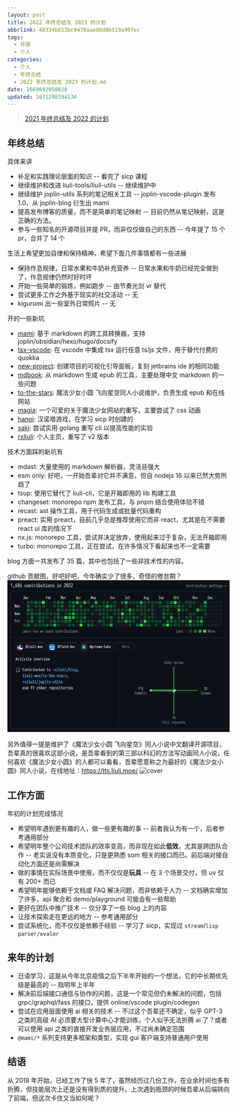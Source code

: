 ```yaml
---
layout: post
title: 2022 年终总结及 2023 的计划
abbrlink: 48334b653bc9470aae86d06519a907ec
tags:
  - 开源
  - 个人
categories:
  - 个人
  - 年终总结
  - 2022 年终总结及 2023 的计划.md
date: 1669692050820
updated: 1671298394134
---
```


> [2021 年终总结及 2022 的计划](/p/971404f2f72c429083a614f8ee522237)

## 年终总结

具体来讲

*   补足和实践理论层面的知识 -- 看完了 sicp 课程
*   继续维护和改进 liuli-tools/liuli-utils -- 继续维护中
*   继续维护 joplin-utils 系列的笔记相关工具 -- joplin-vscode-plugin 发布 1.0，从 joplin-blog 衍生出 mami
*   提高发布博客的质量，而不是简单的笔记映射 -- 目前仍然从笔记映射，这是正确的方法。
*   参与一些知名的开源项目并提 PR，而非仅仅做自己的东西 -- 今年提了 15 个 pr，合并了 14 个

生活上希望更加自律和保持精神，希望下面几件事情都有一些进展

*   保持作息规律，日常水果和牛奶补充营养 -- 日常水果和牛奶已经完全做到了，作息规律仍然时好时坏
*   开始一些简单的锻炼，例如跑步 -- 由节奏光剑 vr 替代
*   尝试更多工作之外基于现实的社交活动 -- 无
*   kigurumi 出一些室外日常照片 -- 无

开的一些新坑

*   [mami](https://mami.rxliuli.com/): 基于 markdown 的跨工具转换器，支持 joplin/obsidian/hexo/hugo/docsify
*   [tsx-vscode](https://marketplace.visualstudio.com/items?itemName=rxliuli.tsx): 在 vscode 中集成 tsx 运行任意 ts/js 文件，用于替代付费的 quokka
*   [new-project](https://marketplace.visualstudio.com/items?itemName=rxliuli.new-project): 创建项目的可视化引导面板，复刻 jetbrains ide 的相同功能
*   [mdbook](https://github.com/rxliuli/mdbook): 从 markdown 生成 epub 的工具，主要处理中文 markdown 的一些问题
*   [to-the-stars](https://tts.liuli.moe/): 魔法少女小圆 飞向星空同人小说维护，负责生成 epub 和在线网站
*   [magia](https://magia.rxliuli.com/): 一个可爱的关于魔法少女网站的重写，主要尝试了 css 动画
*   [hanoi](https://rxliuli.github.io/hanoi/): 汉诺塔游戏，在学习 sicp 时创建的
*   [saki](https://github.com/rxliuli/saki): 尝试实用 golang 重写 cli 以提高性能的实验
*   [rxliuli](http://rxliuli.com/): 个人主页，重写了 v2 版本

技术方面踩的新坑有

*   mdast: 大量使用的 markdown 解析器，灵活且强大
*   esm only: 好吧，一开始吾辈对它并不满意，但自 nodejs 16 以来已然大势所趋了
*   tsup: 使用它替代了 liuli-cli，它是开箱即用的 lib 构建工具
*   changeset: monorepo npm 发布工具，与 pnpm 结合使用体验不错
*   recast: ast 操作工具，用于代码生成或批量代码重构
*   preact: 实用 preact，目前几乎总是推荐使用它而非 react，尤其是在不需要 react ui 库的情况下
*   nx.js: monorepo 工具，尝试并决定放弃，使用起来过于复杂，无法开箱即用
*   turbo: monorepo 工具，正在尝试，在许多情况下看起来也不一定需要

blog 方面一共发布了 35 篇，其中也包括了一些非技术性的内容。

github 贡献图，好吧好吧，今年确实少了很多，奇怪的倦怠期？
![1669860164904.png](/resources/f93da9fc420942c3b092b65ae6579752.png)

另外值得一提是维护了《魔法少女小圆 飞向星空》同人小说中文翻译开源项目，吾辈真的很喜欢这部小说，是吾辈看到的第三部以科幻的方法写动画同人小说，任何喜欢《魔法少女小圆》的人都可以看看，吾辈愿意称之为最好的《魔法少女小圆》同人小说，在线地址：<https://tts.liuli.moe/>
![cover](https://github.com/liuli-moe/to-the-stars/raw/master/books/01/assets/cover.png)

## 工作方面

年初的计划完成情况

*   希望明年遇到更有趣的人，做一些更有趣的事 -- 前者我认为有一个，后者参考通用部分
*   希望明年整个公司技术团队的效率变高，而非现在如此**低效**，尤其是跨团队合作 -- 老实说没有本质变化，只是更熟悉 som 相关的接口而已。前后端对接自动化方面还是尚需解决
*   做的事情在实际场景中使用，而不仅仅是**玩具** -- 在 3 个场景交付，但 uv 仅有 200+ 而已
*   希望明年能够依赖于文档或 FAQ 解决问题，而非依赖于人力 -- 文档确实增加了许多，api 聚合和 demo/playground 可能会有一些帮助
*   更好在团队中推广技术 -- 仅分享了一些 blog 上的内容
*   让技术探索走在更远的地方 -- 参考通用部分
*   尝试系统化，而不仅仅是依赖于经验 -- 学习了 sicp，实现过 `stream`/`lisp parser/evaler`

## 来年的计划

*   日语学习，这是从今年北京疫情之后下半年开始的一个想法，它的中长期优先级是最高的 -- 指明年上半年
*   解决前后端接口通信与协作的问题，这是一个常见但仍未解决的问题，包括 grpc/graphql/fass 的接口，提供 online/vscode plugin/codegen
*   尝试在应用层面使用 ai 相关的技术 -- 不过这个吾辈还不确定，似乎 GPT-3 之类的高级 AI 必须要大型计算中心才能训练，个人似乎无法折腾 ai 了？或者可以使用 api 之类的直接开发业务层应用，不过尚未确定范围
*   `@mami/*` 系列支持更多框架和类型，实现 gui 客户端支持普通用户使用

## 结语

从 2018 年开始，已经工作了快 5 年了，虽然经历过几份工作，在业余时间也多有折腾，但技能层次上还是没有得到质的提升。上次遇到瓶颈的时候吾辈从后端转向了前端，但这次卡住又当如何呢？
